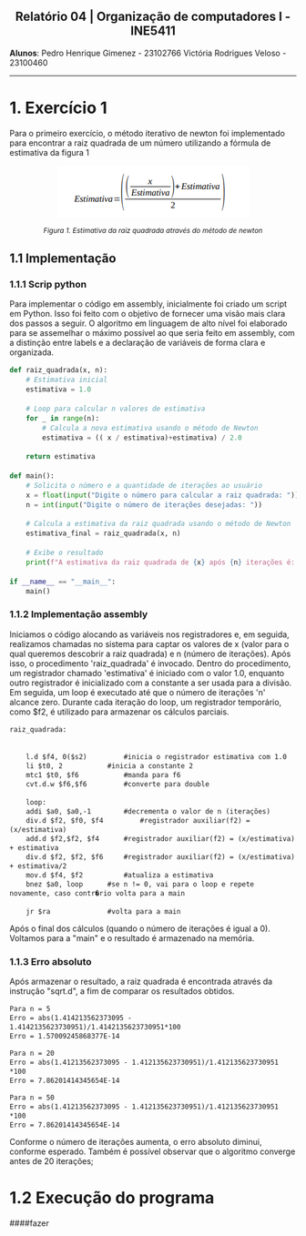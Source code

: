 <div style="text-align: center;">
  <h2>Relatório 04 | Organização de computadores I - INE5411</h2>
</div>

**Alunos**: Pedro Henrique Gimenez - 23102766
Victória Rodrigues Veloso - 23100460 

---

# 1. Exercício 1

Para o primeiro exercício, o método iterativo de newton foi implementado para encontrar a raiz quadrada de um número utilizando a fórmula de estimativa da figura 1

<div style="text-align: center;">
    <img src="./imgs/newtinho.png">
    <p style="font-style: italic; font-size: 12px;">Figura 1. Estimativa da raiz quadrada através do método de newton</p>
</div>



## 1.1 Implementação


### 1.1.1 Scrip python

Para implementar o código em assembly, inicialmente foi criado um script em Python. Isso foi feito com o objetivo de fornecer uma visão mais clara dos passos a seguir. O algoritmo em linguagem de alto nível foi elaborado para se assemelhar o máximo possível ao que seria feito em assembly, com a distinção entre labels e a declaração de variáveis de forma clara e organizada.

```python
def raiz_quadrada(x, n):
    # Estimativa inicial
    estimativa = 1.0

    # Loop para calcular n valores de estimativa
    for _ in range(n):
        # Calcula a nova estimativa usando o método de Newton
        estimativa = (( x / estimativa)+estimativa) / 2.0

    return estimativa

def main():
    # Solicita o número e a quantidade de iterações ao usuário
    x = float(input("Digite o número para calcular a raiz quadrada: "))
    n = int(input("Digite o número de iterações desejadas: "))

    # Calcula a estimativa da raiz quadrada usando o método de Newton
    estimativa_final = raiz_quadrada(x, n)

    # Exibe o resultado
    print(f"A estimativa da raiz quadrada de {x} após {n} iterações é: {estimativa_final}")

if __name__ == "__main__":
    main()

```
### 1.1.2 Implementação assembly
Iniciamos o código alocando as variáveis nos registradores e, em seguida, realizamos chamadas no sistema para captar os valores de x (valor para o qual queremos descobrir a raiz quadrada) e n (número de iterações). Após isso, o procedimento 'raiz_quadrada' é invocado.
Dentro do procedimento, um registrador chamado 'estimativa' é iniciado com o valor 1.0, enquanto outro registrador é inicializado com a constante a ser usada para a divisão.
Em seguida, um loop é executado até que o número de iterações 'n' alcance zero. Durante cada iteração do loop, um registrador temporário, como $f2, é utilizado para armazenar os cálculos parciais.

```assembly
raiz_quadrada:


	l.d $f4, 0($s2)			#inicia o registrador estimativa com 1.0
	li $t0, 2			#inicia a constante 2
	mtc1 $t0, $f6			#manda para f6
	cvt.d.w $f6,$f6			#converte para double

    loop:   
 	addi $a0, $a0,-1		#decrementa o valor de n (iterações)
	div.d $f2, $f0, $f4 		#registrador auxiliar(f2) = (x/estimativa)
  	add.d $f2,$f2, $f4		#registrador auxiliar(f2) = (x/estimativa) + estimativa
 	div.d $f2, $f2, $f6		#registrador auxiliar(f2) = (x/estimativa) + estimativa/2
 	mov.d $f4, $f2			#atualiza a estimativa
 	bnez $a0, loop		#se n != 0, vai para o loop e repete novamente, caso contr�rio volta para a main

 	jr $ra				#volta para a main

```
Após o final dos cálculos (quando o número de iterações é igual a 0). Voltamos para a "main" e o resultado é armazenado na memória.

### 1.1.3 Erro absoluto

Após armazenar o resultado, a raiz quadrada é encontrada através da instrução "sqrt.d", a fim de comparar os resultados obtidos. 

```
Para n = 5
Erro = abs(1.414213562373095 - 1.4142135623730951)/1.4142135623730951*100
Erro = 1.57009245868377E-14
```

```
Para n = 20 
Erro = abs(1.41213562373095 - 1.412135623730951)/1.412135623730951 *100
Erro = 7.86201414345654E-14
```
```
Para n = 50 
Erro = abs(1.41213562373095 - 1.412135623730951)/1.412135623730951 *100
Erro = 7.86201414345654E-14
```

Conforme o número de iterações aumenta, o erro absoluto diminui, conforme esperado. Também é possível observar que o algoritmo converge antes de 20 iterações;


# 1.2 Execução do programa
####fazer